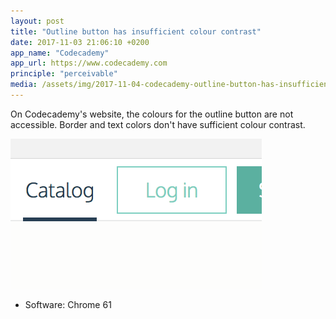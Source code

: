 ```yaml
---
layout: post
title: "Outline button has insufficient colour contrast"
date: 2017-11-03 21:06:10 +0200
app_name: "Codecademy"
app_url: https://www.codecademy.com
principle: "perceivable"
media: /assets/img/2017-11-04-codecademy-outline-button-has-insufficient-colour-contrast.png
---
```


On Codecademy's website, the colours for the outline button are not accessible. Border and text colors don't have sufficient colour contrast.

![Log in button of Codecademy's website](/assets/img/2017-11-04-codecademy-outline-button-has-insufficient-colour-contrast.png)

* Software: Chrome 61
